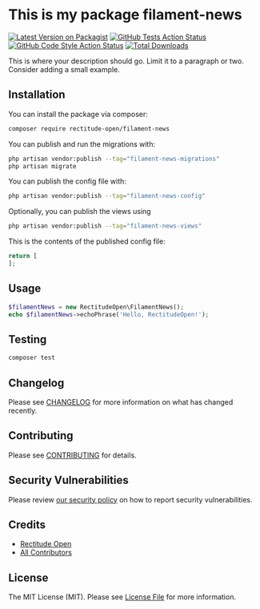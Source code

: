 # This is my package filament-news

[![Latest Version on Packagist](https://img.shields.io/packagist/v/rectitude-open/filament-news.svg?style=flat-square)](https://packagist.org/packages/rectitude-open/filament-news)
[![GitHub Tests Action Status](https://img.shields.io/github/actions/workflow/status/rectitude-open/filament-news/run-tests.yml?branch=main&label=tests&style=flat-square)](https://github.com/rectitude-open/filament-news/actions?query=workflow%3Arun-tests+branch%3Amain)
[![GitHub Code Style Action Status](https://img.shields.io/github/actions/workflow/status/rectitude-open/filament-news/fix-php-code-styling.yml?branch=main&label=code%20style&style=flat-square)](https://github.com/rectitude-open/filament-news/actions?query=workflow%3A"Fix+PHP+code+styling"+branch%3Amain)
[![Total Downloads](https://img.shields.io/packagist/dt/rectitude-open/filament-news.svg?style=flat-square)](https://packagist.org/packages/rectitude-open/filament-news)



This is where your description should go. Limit it to a paragraph or two. Consider adding a small example.

## Installation

You can install the package via composer:

```bash
composer require rectitude-open/filament-news
```

You can publish and run the migrations with:

```bash
php artisan vendor:publish --tag="filament-news-migrations"
php artisan migrate
```

You can publish the config file with:

```bash
php artisan vendor:publish --tag="filament-news-config"
```

Optionally, you can publish the views using

```bash
php artisan vendor:publish --tag="filament-news-views"
```

This is the contents of the published config file:

```php
return [
];
```

## Usage

```php
$filamentNews = new RectitudeOpen\FilamentNews();
echo $filamentNews->echoPhrase('Hello, RectitudeOpen!');
```

## Testing

```bash
composer test
```

## Changelog

Please see [CHANGELOG](CHANGELOG.md) for more information on what has changed recently.

## Contributing

Please see [CONTRIBUTING](.github/CONTRIBUTING.md) for details.

## Security Vulnerabilities

Please review [our security policy](../../security/policy) on how to report security vulnerabilities.

## Credits

- [Rectitude Open](https://github.com/rectitude-open)
- [All Contributors](../../contributors)

## License

The MIT License (MIT). Please see [License File](LICENSE.md) for more information.
